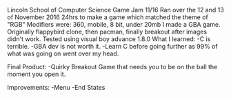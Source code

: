 Lincoln School of Computer Science Game Jam 11/16
Ran over the 12 and 13 of November 2016
24hrs to make a game which matched the theme of "RGB"
Modifiers were: 360, mobile, 8 bit, under 20mb
I made a GBA game.
Originally flappybird clone, then pacman, finally breakout after images didn't work.
Tested using visual boy advance 1.8.0
What I learned:
-C is terrible.
-GBA dev is not worth it.
-Learn C before going further as 99% of what was going on went over my head.

Final Product:
-Quirky Breakout Game that needs you to be on the ball the moment you open it.

Improvements:
-Menu
-End States
